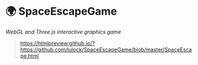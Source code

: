 # :earth_africa: SpaceEscapeGame
*WebGL and Three.js interactive graphics game*

> https://htmlpreview.github.io/?https://github.com/lulock/SpaceEscapeGame/blob/master/SpaceEscape.html
